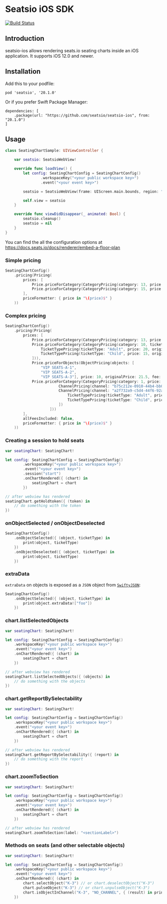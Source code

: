 # Seatsio iOS SDK

[![Build Status](https://travis-ci.org/seatsio/seatsio-ios.svg?branch=master)](https://travis-ci.org/seatsio/seatsio-ios)

## Introduction

seatsio-ios allows rendering seats.io seating charts inside an iOS application. It supports iOS 12.0 and newer.

## Installation

Add this to your podfile:

```
pod 'seatsio', '20.1.0'
```

Or if you prefer Swift Package Manager:

```
dependencies: [
    .package(url: "https://github.com/seatsio/seatsio-ios", from: "20.1.0")
]
```

## Usage

```swift
class SeatingChartSample: UIViewController {

    var seatsio: SeatsioWebView!

    override func loadView() {
        let config: SeatingChartConfig = SeatingChartConfig()
                .workspaceKey("<your public workspace key>")
                .event("<your event key>")

        seatsio = SeatsioWebView(frame: UIScreen.main.bounds, region: "eu", seatsioConfig: config)

        self.view = seatsio
    }

    override func viewDidDisappear(_ animated: Bool) {
        seatsio.cleanup()
        seatsio = nil
    }
}
```

You can find the all the configuration options at https://docs.seats.io/docs/renderer/embed-a-floor-plan

### Simple pricing

```swift
SeatingChartConfig()
    .pricing(Pricing(
        prices: [
            Price.priceForCategory(CategoryPricing(category: 13, price: 15)),
            Price.priceForCategory(CategoryPricing(category: 15, price: 10))
        ],
        priceFormatter: { price in "\(price)$" }
    ))
```

### Complex pricing

```swift
SeatingChartConfig()
    .pricing(Pricing(
        prices: [
            Price.priceForCategory(CategoryPricing(category: 13, price: 10, originalPrice: 15.5)),
            Price.priceForCategory(CategoryPricing(category: 10, ticketTypes: [
                TicketTypePricing(ticketType: "Adult", price: 20, originalPrice: 25, fee: 3),
                TicketTypePricing(ticketType: "Child", price: 15, originalPrice: 20, fee: 2.5),
            ])),
            Price.priceForObjects(ObjectPricing(objects: [
                "VIP SEATS-A-1",
                "VIP SEATS-A-2",
                "VIP SEATS-A-3"], price: 10, originalPrice: 21.5, fee: 3)),
            Price.priceForCategory(CategoryPricing(category: 1, price: 30, channels: [
                        ChannelPricing(channel: "b75c212e-0910-44b4-bb0a-98376e49c5b1", price: 10),
                        ChannelPricing(channel: "a2f732a9-c5d4-44f6-92a1-6f7e9b9c6147", ticketTypes: [
                            TicketTypePricing(ticketType: "Adult", price: 20, description: "16 and older", originalPrice: 22, fee: 3),
                            TicketTypePricing(ticketType: "Child", price: 15, originalPrice: 20, fee: 2.5),
                        ])
                    ]))
        ],
        allFeesIncluded: false,
        priceFormatter: { price in "\(price)$" }
    ))
```

### Creating a session to hold seats

```swift
var seatingChart: SeatingChart!

let config: SeatingChartConfig = SeatingChartConfig()
        .workspaceKey("<your public workspace key>")
        .event("<your event key>")
        .session("start")
        .onChartRendered({ (chart) in
            seatingChart = chart
        })

// after webview has rendered
seatingChart.getHoldtoken({ (token) in
    // do something with the token
})
```

### onObjectSelected / onObjectDeselected

```swift
SeatingChartConfig()
    .onObjectSelected({ (object, ticketType) in
        print(object, ticketType)
    })
    .onObjectDeselected({ (object, ticketType) in
        print(object, ticketType)
    })
```

### extraData

`extraData` on objects is exposed as a `JSON` object from [`SwiftyJSON`](https://github.com/SwiftyJSON/SwiftyJSON):

```swift
SeatingChartConfig()
    .onObjectSelected({ (object, ticketType) in
        print(object.extraData!["foo"])
    })
```

### chart.listSelectedObjects

```swift
var seatingChart: SeatingChart!

let config: SeatingChartConfig = SeatingChartConfig()
    .workspaceKey("<your public workspace key>")
    .event("<your event key>")
    .onChartRendered({ (chart) in
        seatingChart = chart
    })

// after webview has rendered
seatingChart.listSelectedObjects({ (objects) in
    // do something with the objects
})
```

### chart.getReportBySelectability

```swift
var seatingChart: SeatingChart!

let config: SeatingChartConfig = SeatingChartConfig()
    .workspaceKey("<your public workspace key>")
    .event("<your event key>")
    .onChartRendered({ (chart) in
        seatingChart = chart
    })

// after webview has rendered
seatingChart.getReportBySelectability({ (report) in
    // do something with the report
})
```

### chart.zoomToSection

```swift
var seatingChart: SeatingChart!

let config: SeatingChartConfig = SeatingChartConfig()
    .workspaceKey("<your public workspace key>")
    .event("<your event key>")
    .onChartRendered({ (chart) in
        seatingChart = chart
    })

// after webview has rendered
seatingChart.zoomToSection(label: "<sectionLabel>")
```

### Methods on seats (and other selectable objects)

```swift
var seatingChart: SeatingChart!

let config: SeatingChartConfig = SeatingChartConfig()
    .workspaceKey("<your public workspace key>")
    .event("<your event key>")
    .onChartRendered({ (chart) in
        chart.selectObject("K-3") // or chart.deselectObject("K-3")
        chart.pulseObject("K-3") // or chart.unpulseObject("K-3")
        chart.isObjectInChannel("K-3", "NO_CHANNEL", { (result) in print("Is object in channel NO_CHANNEL? " + String(result)) })
    })
```
